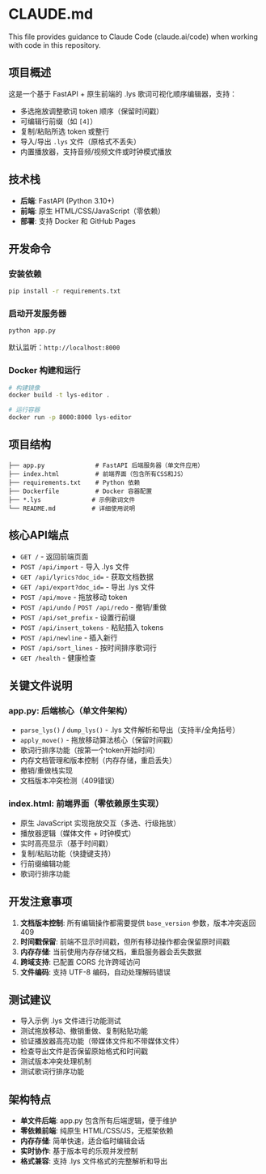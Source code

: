 # CLAUDE.md

This file provides guidance to Claude Code (claude.ai/code) when working with code in this repository.

## 项目概述

这是一个基于 FastAPI + 原生前端的 .lys 歌词可视化顺序编辑器，支持：
- 多选拖放调整歌词 token 顺序（保留时间戳）
- 可编辑行前缀（如 `[4]`）
- 复制/粘贴所选 token 或整行
- 导入/导出 `.lys` 文件（原格式不丢失）
- 内置播放器，支持音频/视频文件或时钟模式播放

## 技术栈

- **后端**: FastAPI (Python 3.10+)
- **前端**: 原生 HTML/CSS/JavaScript（零依赖）
- **部署**: 支持 Docker 和 GitHub Pages

## 开发命令

### 安装依赖
```bash
pip install -r requirements.txt
```

### 启动开发服务器
```bash
python app.py
```
默认监听：`http://localhost:8000`

### Docker 构建和运行
```bash
# 构建镜像
docker build -t lys-editor .

# 运行容器
docker run -p 8000:8000 lys-editor
```

## 项目结构

```
├── app.py              # FastAPI 后端服务器（单文件应用）
├── index.html          # 前端界面（包含所有CSS和JS）
├── requirements.txt    # Python 依赖
├── Dockerfile          # Docker 容器配置
├── *.lys              # 示例歌词文件
└── README.md          # 详细使用说明
```

## 核心API端点

- `GET /` - 返回前端页面
- `POST /api/import` - 导入 .lys 文件
- `GET /api/lyrics?doc_id=` - 获取文档数据
- `GET /api/export?doc_id=` - 导出 .lys 文件
- `POST /api/move` - 拖放移动 token
- `POST /api/undo` / `POST /api/redo` - 撤销/重做
- `POST /api/set_prefix` - 设置行前缀
- `POST /api/insert_tokens` - 粘贴插入 tokens
- `POST /api/newline` - 插入新行
- `POST /api/sort_lines` - 按时间排序歌词行
- `GET /health` - 健康检查

## 关键文件说明

### app.py: 后端核心（单文件架构）
- `parse_lys()` / `dump_lys()` - .lys 文件解析和导出（支持半/全角括号）
- `apply_move()` - 拖放移动算法核心（保留时间戳）
- 歌词行排序功能（按第一个token开始时间）
- 内存文档管理和版本控制（内存存储，重启丢失）
- 撤销/重做栈实现
- 文档版本冲突检测（409错误）

### index.html: 前端界面（零依赖原生实现）
- 原生 JavaScript 实现拖放交互（多选、行级拖放）
- 播放器逻辑（媒体文件 + 时钟模式）
- 实时高亮显示（基于时间戳）
- 复制/粘贴功能（快捷键支持）
- 行前缀编辑功能
- 歌词行排序功能

## 开发注意事项

1. **文档版本控制**: 所有编辑操作都需要提供 `base_version` 参数，版本冲突返回 409
2. **时间戳保留**: 前端不显示时间戳，但所有移动操作都会保留原时间戳
3. **内存存储**: 当前使用内存存储文档，重启服务器会丢失数据
4. **跨域支持**: 已配置 CORS 允许跨域访问
5. **文件编码**: 支持 UTF-8 编码，自动处理解码错误

## 测试建议

- 导入示例 .lys 文件进行功能测试
- 测试拖放移动、撤销重做、复制粘贴功能
- 验证播放器高亮功能（带媒体文件和不带媒体文件）
- 检查导出文件是否保留原始格式和时间戳
- 测试版本冲突处理机制
- 测试歌词行排序功能

## 架构特点

- **单文件后端**: app.py 包含所有后端逻辑，便于维护
- **零依赖前端**: 纯原生 HTML/CSS/JS，无框架依赖
- **内存存储**: 简单快速，适合临时编辑会话
- **实时协作**: 基于版本号的乐观并发控制
- **格式兼容**: 支持 .lys 文件格式的完整解析和导出